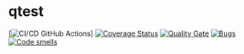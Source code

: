 # qtest
[![CI/CD GitHub Actions](https://github.com/GeorgiiZaharov/task2_orpo/actions/workflows/makefile.yml/badge.svg)]
[![Coverage Status](https://coveralls.io/repos/GeorgiiZaharov/task2_orpo/badge.svg?branch=main)](https://coveralls.io/github/GeorgiiZaharov/gtest?branch=main)
[![Quality Gate](https://sonarcloud.io/api/project_badges/measure?project=GeorgiiZaharov_task2_orpo&metric=alert_status)](https://sonarcloud.io/dashboard?id=GeorgiiZaharov_task2_orpo)
[![Bugs](https://sonarcloud.io/api/project_badges/measure?project=GeorgiiZaharov_task2_orpo&metric=bugs)](https://sonarcloud.io/summary/new_code?id=GeorgiiZaharov_task2_orpo)
[![Code smells](https://sonarcloud.io/api/project_badges/measure?project=GeorgiiZaharov_task2_orpo&metric=code_smells)](https://sonarcloud.io/dashboard?id=GeorgiiZaharov_task2_orpo)
	